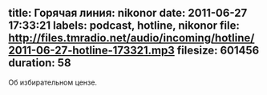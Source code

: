 title: Горячая линия: nikonor
date: 2011-06-27 17:33:21
labels: podcast, hotline, nikonor
file: http://files.tmradio.net/audio/incoming/hotline/2011-06-27-hotline-173321.mp3
filesize: 601456
duration: 58
---
Об избирательном цензе.

